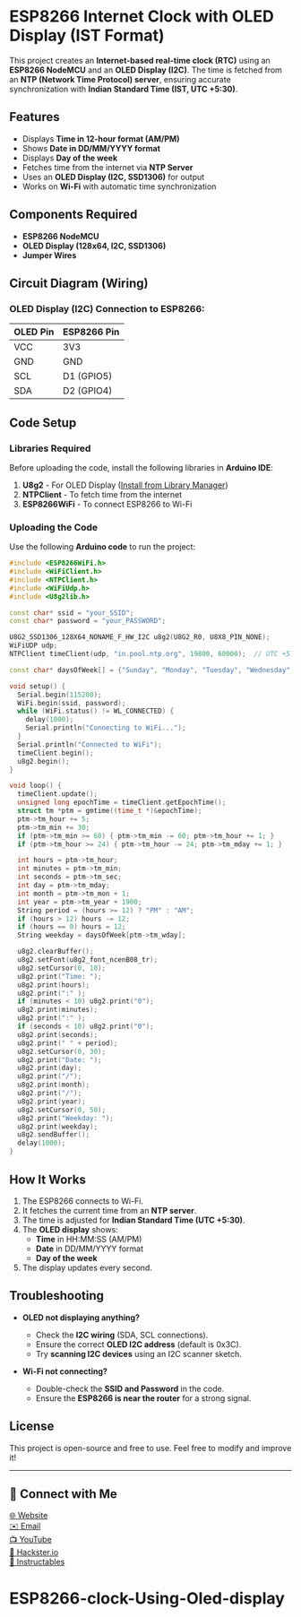 # ESP8266 Internet Clock with OLED Display (IST Format)

This project creates an **Internet-based real-time clock (RTC)** using an **ESP8266 NodeMCU** and an **OLED Display (I2C)**. The time is fetched from an **NTP (Network Time Protocol) server**, ensuring accurate synchronization with **Indian Standard Time (IST, UTC +5:30)**.

## Features
- Displays **Time in 12-hour format (AM/PM)**
- Shows **Date in DD/MM/YYYY format**
- Displays **Day of the week**
- Fetches time from the internet via **NTP Server**
- Uses an **OLED Display (I2C, SSD1306)** for output
- Works on **Wi-Fi** with automatic time synchronization

## Components Required
- **ESP8266 NodeMCU**
- **OLED Display (128x64, I2C, SSD1306)**
- **Jumper Wires**

## Circuit Diagram (Wiring)
### OLED Display (I2C) Connection to ESP8266:

| OLED Pin | ESP8266 Pin |
|----------|------------|
| VCC      | 3V3        |
| GND      | GND        |
| SCL      | D1 (GPIO5) |
| SDA      | D2 (GPIO4) |

## Code Setup
### Libraries Required
Before uploading the code, install the following libraries in **Arduino IDE**:

1. **U8g2** - For OLED Display ([Install from Library Manager](https://github.com/olikraus/u8g2))
2. **NTPClient** - To fetch time from the internet
3. **ESP8266WiFi** - To connect ESP8266 to Wi-Fi

### Uploading the Code
Use the following **Arduino code** to run the project:

```cpp
#include <ESP8266WiFi.h>
#include <WiFiClient.h>
#include <NTPClient.h>
#include <WiFiUdp.h>
#include <U8g2lib.h>

const char* ssid = "your_SSID";
const char* password = "your_PASSWORD";

U8G2_SSD1306_128X64_NONAME_F_HW_I2C u8g2(U8G2_R0, U8X8_PIN_NONE);
WiFiUDP udp;
NTPClient timeClient(udp, "in.pool.ntp.org", 19800, 60000);  // UTC +5:30 for IST

const char* daysOfWeek[] = {"Sunday", "Monday", "Tuesday", "Wednesday", "Thursday", "Friday", "Saturday"};

void setup() {
  Serial.begin(115200);
  WiFi.begin(ssid, password);
  while (WiFi.status() != WL_CONNECTED) {
    delay(1000);
    Serial.println("Connecting to WiFi...");
  }
  Serial.println("Connected to WiFi");
  timeClient.begin();
  u8g2.begin();
}

void loop() {
  timeClient.update();
  unsigned long epochTime = timeClient.getEpochTime();
  struct tm *ptm = gmtime((time_t *)&epochTime);
  ptm->tm_hour += 5;
  ptm->tm_min += 30;
  if (ptm->tm_min >= 60) { ptm->tm_min -= 60; ptm->tm_hour += 1; }
  if (ptm->tm_hour >= 24) { ptm->tm_hour -= 24; ptm->tm_mday += 1; }

  int hours = ptm->tm_hour;
  int minutes = ptm->tm_min;
  int seconds = ptm->tm_sec;
  int day = ptm->tm_mday;
  int month = ptm->tm_mon + 1;
  int year = ptm->tm_year + 1900;
  String period = (hours >= 12) ? "PM" : "AM";
  if (hours > 12) hours -= 12;
  if (hours == 0) hours = 12;
  String weekday = daysOfWeek[ptm->tm_wday];

  u8g2.clearBuffer();
  u8g2.setFont(u8g2_font_ncenB08_tr);
  u8g2.setCursor(0, 10);
  u8g2.print("Time: ");
  u8g2.print(hours);
  u8g2.print(":" );
  if (minutes < 10) u8g2.print("0");
  u8g2.print(minutes);
  u8g2.print(":" );
  if (seconds < 10) u8g2.print("0");
  u8g2.print(seconds);
  u8g2.print(" " + period);
  u8g2.setCursor(0, 30);
  u8g2.print("Date: ");
  u8g2.print(day);
  u8g2.print("/");
  u8g2.print(month);
  u8g2.print("/");
  u8g2.print(year);
  u8g2.setCursor(0, 50);
  u8g2.print("Weekday: ");
  u8g2.print(weekday);
  u8g2.sendBuffer();
  delay(1000);
}
```

## How It Works
1. The ESP8266 connects to Wi-Fi.
2. It fetches the current time from an **NTP server**.
3. The time is adjusted for **Indian Standard Time (UTC +5:30)**.
4. The **OLED display** shows:
   - **Time** in HH:MM:SS (AM/PM)
   - **Date** in DD/MM/YYYY format
   - **Day of the week**
5. The display updates every second.

## Troubleshooting
- **OLED not displaying anything?**
  - Check the **I2C wiring** (SDA, SCL connections).
  - Ensure the correct **OLED I2C address** (default is 0x3C).
  - Try **scanning I2C devices** using an I2C scanner sketch.

- **Wi-Fi not connecting?**
  - Double-check the **SSID and Password** in the code.
  - Ensure the **ESP8266 is near the router** for a strong signal.

## License
This project is open-source and free to use. Feel free to modify and improve it!

---

## 🔗 Connect with Me
[🌐 Website](https://electroiot.in)  
[✉️ Email](mailto:electroiot@hotmail.com)  
[📺 YouTube](https://www.youtube.com/@ElectroIoT-IN)  
[🔬 Hackster.io](https://www.hackster.io/Manoranjan2050)  
[📖 Instructables](https://www.instructables.com/member/ElectroIoTIN) 



# ESP8266-clock-Using-Oled-display
